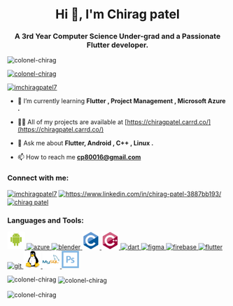 <h1 align="center">Hi 👋, I'm Chirag patel</h1>
<h3 align="center">A 3rd Year Computer Science Under-grad and a Passionate Flutter developer.</h3>

<p align="left"> <img src="https://komarev.com/ghpvc/?username=colonel-chirag&label=Profile%20views&color=0e75b6&style=flat" alt="colonel-chirag" /> </p>

<p align="left"> <a href="https://github.com/ryo-ma/github-profile-trophy"><img src="https://github-profile-trophy.vercel.app/?username=colonel-chirag" alt="colonel-chirag" /></a> </p>

<p align="left"> <a href="https://twitter.com/imchiragpatel7" target="blank"><img src="https://img.shields.io/twitter/follow/imchiragpatel7?logo=twitter&style=for-the-badge" alt="imchiragpatel7" /></a> </p>

- 🌱 I’m currently learning **Flutter , Project Management , Microsoft Azure .**

- 👨‍💻 All of my projects are available at [https://chiragpatel.carrd.co/](https://chiragpatel.carrd.co/)

- 💬 Ask me about **Flutter, Android , C++ , Linux .**

- 📫 How to reach me **cp80016@gmail.com**

<h3 align="left">Connect with me:</h3>
<p align="left">
<a href="https://twitter.com/imchiragpatel7" target="blank"><img align="center" src="https://raw.githubusercontent.com/rahuldkjain/github-profile-readme-generator/master/src/images/icons/Social/twitter.svg" alt="imchiragpatel7" height="30" width="40" /></a>
<a href="https://linkedin.com/in/https://www.linkedin.com/in/chirag-patel-3887bb193/" target="blank"><img align="center" src="https://raw.githubusercontent.com/rahuldkjain/github-profile-readme-generator/master/src/images/icons/Social/linked-in-alt.svg" alt="https://www.linkedin.com/in/chirag-patel-3887bb193/" height="30" width="40" /></a>
<a href="https://www.youtube.com/c/chirag patel" target="blank"><img align="center" src="https://raw.githubusercontent.com/rahuldkjain/github-profile-readme-generator/master/src/images/icons/Social/youtube.svg" alt="chirag patel" height="30" width="40" /></a>
</p>

<h3 align="left">Languages and Tools:</h3>
<p align="left"> <a href="https://developer.android.com" target="_blank" rel="noreferrer"> <img src="https://raw.githubusercontent.com/devicons/devicon/master/icons/android/android-original-wordmark.svg" alt="android" width="40" height="40"/> </a> <a href="https://azure.microsoft.com/en-in/" target="_blank" rel="noreferrer"> <img src="https://www.vectorlogo.zone/logos/microsoft_azure/microsoft_azure-icon.svg" alt="azure" width="40" height="40"/> </a> <a href="https://www.blender.org/" target="_blank" rel="noreferrer"> <img src="https://download.blender.org/branding/community/blender_community_badge_white.svg" alt="blender" width="40" height="40"/> </a> <a href="https://www.cprogramming.com/" target="_blank" rel="noreferrer"> <img src="https://raw.githubusercontent.com/devicons/devicon/master/icons/c/c-original.svg" alt="c" width="40" height="40"/> </a> <a href="https://www.w3schools.com/cpp/" target="_blank" rel="noreferrer"> <img src="https://raw.githubusercontent.com/devicons/devicon/master/icons/cplusplus/cplusplus-original.svg" alt="cplusplus" width="40" height="40"/> </a> <a href="https://dart.dev" target="_blank" rel="noreferrer"> <img src="https://www.vectorlogo.zone/logos/dartlang/dartlang-icon.svg" alt="dart" width="40" height="40"/> </a> <a href="https://www.figma.com/" target="_blank" rel="noreferrer"> <img src="https://www.vectorlogo.zone/logos/figma/figma-icon.svg" alt="figma" width="40" height="40"/> </a> <a href="https://firebase.google.com/" target="_blank" rel="noreferrer"> <img src="https://www.vectorlogo.zone/logos/firebase/firebase-icon.svg" alt="firebase" width="40" height="40"/> </a> <a href="https://flutter.dev" target="_blank" rel="noreferrer"> <img src="https://www.vectorlogo.zone/logos/flutterio/flutterio-icon.svg" alt="flutter" width="40" height="40"/> </a> <a href="https://git-scm.com/" target="_blank" rel="noreferrer"> <img src="https://www.vectorlogo.zone/logos/git-scm/git-scm-icon.svg" alt="git" width="40" height="40"/> </a> <a href="https://www.linux.org/" target="_blank" rel="noreferrer"> <img src="https://raw.githubusercontent.com/devicons/devicon/master/icons/linux/linux-original.svg" alt="linux" width="40" height="40"/> </a> <a href="https://www.mysql.com/" target="_blank" rel="noreferrer"> <img src="https://raw.githubusercontent.com/devicons/devicon/master/icons/mysql/mysql-original-wordmark.svg" alt="mysql" width="40" height="40"/> </a> <a href="https://www.photoshop.com/en" target="_blank" rel="noreferrer"> <img src="https://raw.githubusercontent.com/devicons/devicon/master/icons/photoshop/photoshop-line.svg" alt="photoshop" width="40" height="40"/> </a> </p>

<p><img align="left" src="https://github-readme-stats.vercel.app/api/top-langs?username=colonel-chirag&show_icons=true&locale=en&layout=compact" alt="colonel-chirag" /></p>

<p>&nbsp;<img align="center" src="https://github-readme-stats.vercel.app/api?username=colonel-chirag&show_icons=true&locale=en" alt="colonel-chirag" /></p>

<p><img align="center" src="https://github-readme-streak-stats.herokuapp.com/?user=colonel-chirag&" alt="colonel-chirag" /></p>
